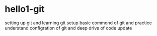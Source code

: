 # hello1-git
setting up git and 
learning git setup
basic commond of git
and practice
understand configration of git
and deep drive of code
update 
